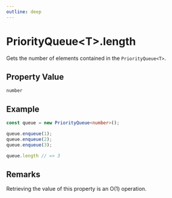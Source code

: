 ```yaml
---
outline: deep
---
```


# ****PriorityQueue&lt;T&gt;.length****

Gets the number of elements contained in the `PriorityQueue<T>`.

## **Property Value**

`number`

## **Example**

```typescript
const queue = new PriorityQueue<number>();

queue.enqueue(1);
queue.enqueue(2);
queue.enqueue(3);

queue.length // => 3
```

## **Remarks**

Retrieving the value of this property is an O(1) operation.

